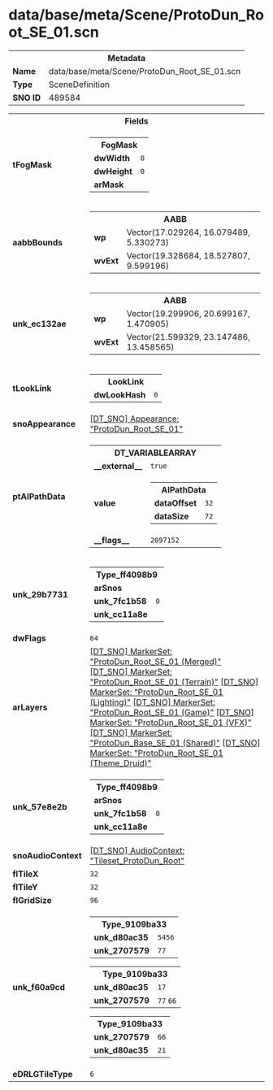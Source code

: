 <h1>data/base/meta/Scene/ProtoDun_Root_SE_01.scn</h1><table><tr><th colspan="100%">Metadata</th></tr><tr><td><b>Name</b></td><td>data/base/meta/Scene/ProtoDun_Root_SE_01.scn</td></tr><tr><td><b>Type</b></td><td>SceneDefinition</td></tr><tr><td><b>SNO ID</b></td><td>489584</td></tr></table>

<table><tr><th colspan="100%">Fields</th></tr><tr><td><b>tFogMask</b></td><td><table><tr><th colspan="100%">FogMask</th></tr><tr><td><b>dwWidth</b></td><td><code>0</code></td></tr><tr><td><b>dwHeight</b></td><td><code>0</code></td></tr><tr><td><b>arMask</b></td><td></td></tr></table>

</td></tr><tr><td><b>aabbBounds</b></td><td><table><tr><th colspan="100%">AABB</th></tr><tr><td><b>wp</b></td><td>Vector(17.029264, 16.079489, 5.330273)</td></tr><tr><td><b>wvExt</b></td><td>Vector(19.328684, 18.527807, 9.599196)</td></tr></table>

</td></tr><tr><td><b>unk_ec132ae</b></td><td><table><tr><th colspan="100%">AABB</th></tr><tr><td><b>wp</b></td><td>Vector(19.299906, 20.699167, 1.470905)</td></tr><tr><td><b>wvExt</b></td><td>Vector(21.599329, 23.147486, 13.458565)</td></tr></table>

</td></tr><tr><td><b>tLookLink</b></td><td><table><tr><th colspan="100%">LookLink</th></tr><tr><td><b>dwLookHash</b></td><td><code>0</code></td></tr></table>

</td></tr><tr><td><b>snoAppearance</b></td><td><a href="..\Appearance\ProtoDun_Root_SE_01.app.md">[DT_SNO] Appearance: "ProtoDun_Root_SE_01"</a></td></tr><tr><td><b>ptAIPathData</b></td><td><table><tr><th colspan="100%">DT_VARIABLEARRAY</th></tr><tr><td><b>__external__</b></td><td><code>true</code></td></tr><tr><td><b>value</b></td><td><table><tr><th colspan="100%">AIPathData</th></tr><tr><td><b>dataOffset</b></td><td><code>32</code></td></tr><tr><td><b>dataSize</b></td><td><code>72</code></td></tr></table>

</td></tr><tr><td><b>__flags__</b></td><td><code>2097152</code></td></tr></table>

</td></tr><tr><td><b>unk_29b7731</b></td><td><table><tr><th colspan="100%">Type_ff4098b9</th></tr><tr><td><b>arSnos</b></td><td></td></tr><tr><td><b>unk_7fc1b58</b></td><td><code>0</code></td></tr><tr><td><b>unk_cc11a8e</b></td><td></td></tr></table>

</td></tr><tr><td><b>dwFlags</b></td><td><code>64</code></td></tr><tr><td><b>arLayers</b></td><td><a href="..\MarkerSet\ProtoDun_Root_SE_01 (Merged).mrk.md">[DT_SNO] MarkerSet: "ProtoDun_Root_SE_01 (Merged)"</a>
<a href="..\MarkerSet\ProtoDun_Root_SE_01 (Terrain).mrk.md">[DT_SNO] MarkerSet: "ProtoDun_Root_SE_01 (Terrain)"</a>
<a href="..\MarkerSet\ProtoDun_Root_SE_01 (Lighting).mrk.md">[DT_SNO] MarkerSet: "ProtoDun_Root_SE_01 (Lighting)"</a>
<a href="..\MarkerSet\ProtoDun_Root_SE_01 (Game).mrk.md">[DT_SNO] MarkerSet: "ProtoDun_Root_SE_01 (Game)"</a>
<a href="..\MarkerSet\ProtoDun_Root_SE_01 (VFX).mrk.md">[DT_SNO] MarkerSet: "ProtoDun_Root_SE_01 (VFX)"</a>
<a href="..\MarkerSet\ProtoDun_Base_SE_01 (Shared).mrk.md">[DT_SNO] MarkerSet: "ProtoDun_Base_SE_01 (Shared)"</a>
<a href="..\MarkerSet\ProtoDun_Root_SE_01 (Theme_Druid).mrk.md">[DT_SNO] MarkerSet: "ProtoDun_Root_SE_01 (Theme_Druid)"</a>
</td></tr><tr><td><b>unk_57e8e2b</b></td><td><table><tr><th colspan="100%">Type_ff4098b9</th></tr><tr><td><b>arSnos</b></td><td></td></tr><tr><td><b>unk_7fc1b58</b></td><td><code>0</code></td></tr><tr><td><b>unk_cc11a8e</b></td><td></td></tr></table>

</td></tr><tr><td><b>snoAudioContext</b></td><td><a href="..\AudioContext\Tileset_ProtoDun_Root.auc.md">[DT_SNO] AudioContext: "Tileset_ProtoDun_Root"</a></td></tr><tr><td><b>flTileX</b></td><td><code>32</code></td></tr><tr><td><b>flTileY</b></td><td><code>32</code></td></tr><tr><td><b>flGridSize</b></td><td><code>96</code></td></tr><tr><td><b>unk_f60a9cd</b></td><td><table><tr><th colspan="100%">Type_9109ba33</th></tr><tr><td><b>unk_d80ac35</b></td><td><code>5456</code></td></tr><tr><td><b>unk_2707579</b></td><td><code>77</code>
</td></tr></table>


<table><tr><th colspan="100%">Type_9109ba33</th></tr><tr><td><b>unk_d80ac35</b></td><td><code>17</code></td></tr><tr><td><b>unk_2707579</b></td><td><code>77</code>
<code>66</code>
</td></tr></table>


<table><tr><th colspan="100%">Type_9109ba33</th></tr><tr><td><b>unk_2707579</b></td><td><code>66</code>
</td></tr><tr><td><b>unk_d80ac35</b></td><td><code>21</code></td></tr></table>


</td></tr><tr><td><b>eDRLGTileType</b></td><td><code>6</code></td></tr></table>

